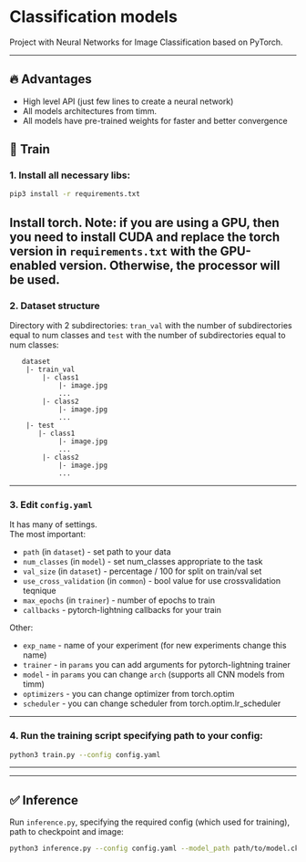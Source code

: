 # Classification models
Project with Neural Networks for Image Classification based on PyTorch. 

-----
## 🔥 Advantages  
* High level API (just few lines to create a neural network)
* All models architectures from timm.
* All models have pre-trained weights for faster and better convergence

## 🚀 Train

### 1. Install all necessary libs:
  ```sh
  pip3 install -r requirements.txt
  ```
Install torch.
Note: if you are using a GPU, then you need to install CUDA and replace the torch version in `requirements.txt` with the GPU-enabled version.
Otherwise, the processor will be used.
-----
### 2. Dataset structure
Directory with 2 subdirectories: `tran_val` with the number of subdirectories equal to num classes and `test` with the number of subdirectories equal to num classes:  
 ~~~~
    dataset
     |- train_val
         |- class1
             |- image.jpg
             ...
         |- class2
             |- image.jpg
             ...
     |- test
        |- class1
             |- image.jpg
             ...
         |- class2
             |- image.jpg
             ...
  ~~~~

-----
### 3. Edit `config.yaml`
It has many of settings.  
The most important:
* `path` (in `dataset`) - set path to your data
* `num_classes` (in `model`) - set num_classes appropriate to the task
* `val_size` (in `dataset`) - percentage / 100 for split on train/val set
* `use_cross_validation` (in `common`) - bool value for use crossvalidation teqnique
* `max_epochs` (in `trainer`) - number of epochs to train
* `callbacks` - pytorch-lightning callbacks for your train

Other:
* `exp_name` - name of your experiment (for new experiments change this name) 
* `trainer` - in `params` you can add arguments for pytorch-lightning trainer
* `model` - in `params` you can change `arch` (supports all CNN models from timm)
* `optimizers` - you can change optimizer from torch.optim
* `scheduler` - you can change scheduler from torch.optim.lr_scheduler
-----

### 4. Run the training script specifying path to your config:

```sh
python3 train.py --config config.yaml
  ```

-----
-----
## ✅ Inference
Run `inference.py`, specifying the required config (which used for training), path to checkpoint and image:
  ```sh
  python3 inference.py --config config.yaml --model_path path/to/model.ckpt --image path/to/image.jpg
  ```
